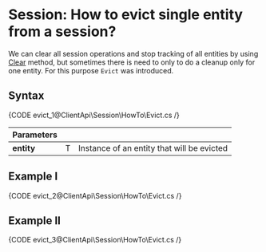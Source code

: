 # Session: How to evict single entity from a session?

We can clear all session operations and stop tracking of all entities by using [Clear](../../../client-api/session/how-to/clear-a-session) method, but sometimes there is need to only to do a cleanup only for one entity. For this purpose `Evict` was introduced.

## Syntax

{CODE evict_1@ClientApi\Session\HowTo\Evict.cs /}

| Parameters | | |
| ------------- | ------------- | ----- |
| **entity** | T | Instance of an entity that will be evicted |

## Example I

{CODE evict_2@ClientApi\Session\HowTo\Evict.cs /}

## Example II

{CODE evict_3@ClientApi\Session\HowTo\Evict.cs /}

